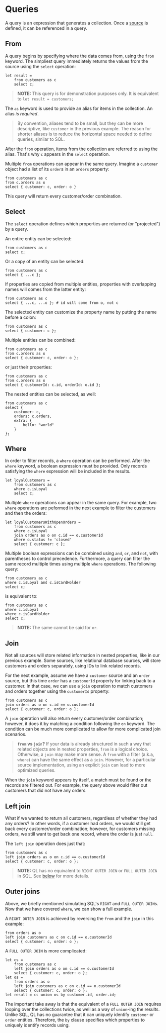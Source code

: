 # Queries
A query is an expression that generates a collection. Once a [source](./in-memory-sources.md) is defined, it can be referenced in a query.

## From
A query begins by specifying where the data comes from, using the `from` keyword. The simpliest query immediately returns the values from the source using the `select` operation:
```
let result =
    from customers as c
    select c;
```

> **NOTE:** This query is for demonstration purposes only. It is equivalent to `let result = customers;`

The `as` keyword is used to provide an alias for items in the collection. An alias *is required*.

> By convention, aliases tend to be small, but they can be more descriptive, like `customer` in the previous example. The reason for shorter aliases is to reduce the horizontal space needed to define queries, similar to SQL.

After the `from` operation, items from the collection are referred to using the alias. That's why `c` appears in the `select` operation.

Multiple `from` operations can appear in the same query. Imagine a `customer` object had a list of its `order`s in an `orders` property:
```
from customers as c
from c.orders as o
select { customer: c, order: o }
```

This query will return every customer/order combination.

## Select
The `select` operation defines which properties are returned (or "projected") by a query.

An entire entity can be selected:
```
from customers as c
select c;
```

Or a copy of an entity can be selected:
```
from customers as c
select { ...c };
```

If properties are copied from multiple entities, properties with overlapping names will comes from the latter entity:
```
from customers as c
select { ...c, ...o }; # id will come from o, not c
```

The selected entity can customize the property name by putting the name before a colon:
```
from customers as c
select { customer: c };
```

Multiple entities can be combined:
```
from customers as c
from c.orders as o
select { customer: c, order: o };
```

or just their properties:
```
from customers as c
from c.orders as o
select { customerId: c.id, orderId: o.id };
```

The nested entities can be selected, as well:
```
from customers as c
select {
    customer: c,
    orders: c.orders,
    extra: {
        hello: "world"
    }
};
```

## Where
In order to filter records, a `where` operation can be performed. After the `where` keyword, a boolean expression must be provided. Only records satisfying the `where` expression will be included in the results.
```
let loyalCustomers =
    from customers as c
    where c.isLoyal
    select c;
```

Multiple `where` operations can appear in the same query. For example, two `where` operations are peformed in the next example to filter the customers and then the orders:
```
let loyalCustomersWithOpenOrders =
    from customers as c
    where c.isLoyal
    join orders as o on c.id == o.customerId
    where o.status != 'closed'
    select { customer: c };
```

Multiple boolean expressions can be combined using `and`, `or`, and `not`, with parentheses to control precedence. Furthermore, a query can filter the same record multiple times using multiple `where` operations. The following query:
```
from customers as c
where c.isLoyal and c.isCardHolder
select c;
```
is equivalent to:
```
from customers as c
where c.isLoyal
where c.isCardHolder
select c;
```

> **NOTE:** The same cannot be said for `or`.

## Join
Not all sources will store related information in nested properties, like in our previous example. Some sources, like relational database sources, will store customers and orders separately, using IDs to link related records.

For the next example, assume we have a `customer` source and an `order` source, but this time `order` has a `customerId` property for linking back to a customer. In that case, we can use a `join` operation to match customers and orders together using the `customerId` property:
```
from customers as c
join orders as o on c.id == o.customerId
select { customer: c, order: o };
```

A `join` operation will also return every customer/order combination; however, it does it by matching a condition following the `on` keyword. The condition can be much more complicated to allow for more complicated join scenarios.

> **`from` vs `join`?** If your data is already structured in such a way that related objects are in nested properties, `from` is a logical choice. Otherwise, a `join` may make more sense. A `from` with a filter (a.k.a, `where`) can have the same effect as a `join`. However, for a particular source implementation, using an explicit `join` can lead to more optimized queries.

When the `join` keyword appears by itself, a match must be found or the records are filtered out. For example, the query above would filter out customers that did not have any orders.

## Left join
What if we wanted to return all customers, regardless of whether they had any orders? In other words, if a customer had orders, we would still get back every customer/order combination; however, for customers missing orders, we still want to get back one record, where the order is just `null`.

The `left join` operation does just that:
```
from customers as c
left join orders as o on c.id == o.customerId
select { customer: c, order: o };
```

> **NOTE:** QL has no equivalent to `RIGHT OUTER JOIN` or `FULL OUTER JOIN` in SQL. See [below](#outer-joins) for more details.

## Outer joins
Above, we briefly mentioned simulating SQL's `RIGHT` and `FULL OUTER JOIN`s. Now that we have covered `where`, we can show a full example. 

A `RIGHT OUTER JOIN` is achieved by reversing the `from` and the `join` in this example:
```
from orders as o
left join customers as c on c.id == o.customerId
select { customer: c, order: o };
```

A `FULL OUTER JOIN` is more complicated:
```
let cs = 
    from customers as c
    left join orders as o on c.id == o.customerId
    select { customer: c, order: o };
let os =
    from orders as o
    left join customers as c on c.id == o.customerId
    select { customer: c, order: o };
let result = cs union os by customer.id, order.id;
```

The important take away is that the equivalent of a `FULL OUTER JOIN` requires looping over the collections twice, as well as a way of `union`-ing the results. Unlike SQL, QL has no guarantee that it can uniquely identify `customer` or `order` entities. Therefore, the `by` clause specifies which properties to uniquely identify records using.